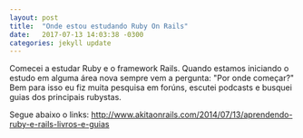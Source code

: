 ```yaml
---
layout: post
title:  "Onde estou estudando Ruby On Rails"
date:   2017-07-13 14:03:38 -0300
categories: jekyll update
---
```


Comecei a estudar Ruby e o framework Rails. Quando estamos iniciando o estudo em alguma área nova sempre vem a pergunta: "Por onde começar?"
Bem para isso eu fiz muita pesquisa em forúns, escutei podcasts e busquei guias dos principais rubystas. <br/>

Segue abaixo o links:
http://www.akitaonrails.com/2014/07/13/aprendendo-ruby-e-rails-livros-e-guias
